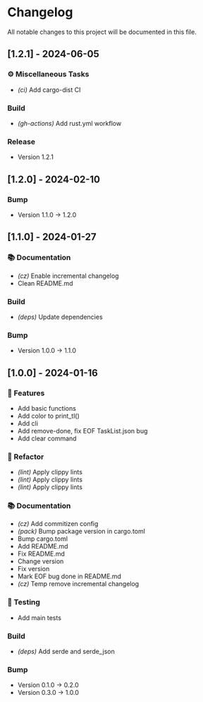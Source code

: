 # Changelog

All notable changes to this project will be documented in this file.

## [1.2.1] - 2024-06-05

### ⚙️ Miscellaneous Tasks

- *(ci)* Add cargo-dist CI

### Build

- *(gh-actions)* Add rust.yml workflow

### Release

- Version 1.2.1

## [1.2.0] - 2024-02-10

### Bump

- Version 1.1.0 → 1.2.0

## [1.1.0] - 2024-01-27

### 📚 Documentation

- *(cz)* Enable incremental changelog
- Clean README.md

### Build

- *(deps)* Update dependencies

### Bump

- Version 1.0.0 → 1.1.0

## [1.0.0] - 2024-01-16

### 🚀 Features

- Add basic functions
- Add color to print_tl()
- Add cli
- Add remove-done, fix EOF TaskList.json bug
- Add clear command

### 🚜 Refactor

- *(lint)* Apply clippy lints
- *(lint)* Apply clippy lints
- *(lint)* Apply clippy lints

### 📚 Documentation

- *(cz)* Add commitizen config
- *(pack)* Bump package version in cargo.toml
- Bump cargo.toml
- Add README.md
- Fix README.md
- Change version
- Fix version
- Mark EOF bug done in README.md
- *(cz)* Temp remove incremental changelog

### 🧪 Testing

- Add main tests

### Build

- *(deps)* Add serde and serde_json

### Bump

- Version 0.1.0 → 0.2.0
- Version 0.3.0 → 1.0.0

<!-- generated by git-cliff -->
